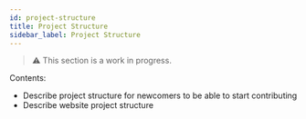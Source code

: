 ```yaml
---
id: project-structure
title: Project Structure
sidebar_label: Project Structure
---
```

> ⚠️ This section is a work in progress.

Contents:

* Describe project structure for newcomers to be able to start contributing
* Describe website project structure
